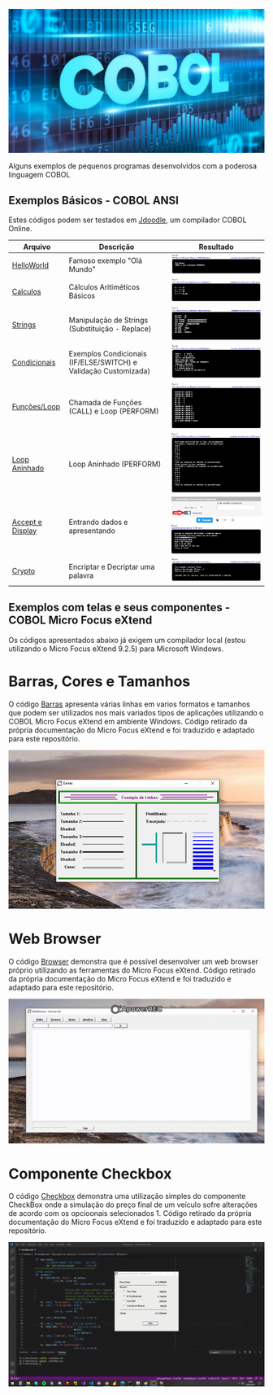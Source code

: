 ![COBOL Banner](./cobol-Banner.jpg)

Alguns exemplos de pequenos programas desenvolvidos com a poderosa linguagem COBOL

## Exemplos Básicos - COBOL ANSI

Estes códigos podem ser testados em [Jdoodle](https://www.jdoodle.com/execute-cobol-online/), um compilador COBOL Online.

| Arquivo                                              | Descrição                                                | Resultado                                   | 
| ---------------------------------------------------- | ---------------------------------------------------------| ------------------------------------------- |
| [HelloWorld](./HelloWorld.cbl)                       | Famoso exemplo "Olá Mundo"                               | ![Resultado](./HelloWorld-Result-Short.png) |
| [Calculos](./Calculos.cbl)                           | Cálculos Aritiméticos Básicos                            | ![Resultado](./Calculos-Result-Short.png)   |
| [Strings](./Strings.cbl)                             | Manipulação de Strings (Substituição - Replace)          | ![Resultado](./Strings-Result.png)          |
| [Condicionais](./Condicionais.cbl)                   | Exemplos Condicionais (IF/ELSE/SWITCH) e Validação Customizada)| ![Resultado](./Condicionais-Result.png)|
| [Funções/Loop](./Funcoes_e_Loop.cbl)                 | Chamada de Funções (CALL) e Loop (PERFORM)               | ![Resultado](./Funcoes_e_Loop-Result.png)   |
| [Loop Aninhado](./Loop_Aninhado.cbl)                 | Loop Aninhado (PERFORM)                                  | ![Resultado](./Loop_Aninhado.png)           |
| [Accept e Display](./Accept_Display.cbl)             | Entrando dados e apresentando                            | ![Resultado](./Accept_Display-Result.png)   |
| [Crypto](./Crypto.cbl)                               | Encriptar e Decriptar uma palavra                        | ![Resultado](./Cripto-Result-Short.png)     |

## Exemplos com telas e seus componentes - COBOL Micro Focus eXtend

Os códigos apresentados abaixo já exigem um compilador local (estou utilizando o Micro Focus eXtend 9.2.5) para Microsoft Windows.

# Barras, Cores e Tamanhos

O código [Barras](./Barras.cbl) apresenta várias linhas em varios formatos e tamanhos que podem ser utilizados nos mais variados tipos de aplicações utilizando o COBOL Micro Focus eXtend em ambiente Windows. Código retirado da própria documentação do Micro Focus eXtend e foi traduzido e adaptado para este repositório.

![Resultado](./barras-result.png)


# Web Browser

O código [Browser](./Browser.cbl) demonstra que é possível desenvolver um web browser próprio utilizando as ferramentas do Micro Focus eXtend. Código retirado da própria documentação do Micro Focus eXtend e foi traduzido e adaptado para este repositório.

![Browser](./browser.gif)

# Componente Checkbox

O código [Checkbox](./checkbox.cbl) demonstra uma utilização simples do componente CheckBox onde a simulação do preço final de um veículo sofre alterações de acordo com os opcioonais selecionados 1. Código retirado da própria documentação do Micro Focus eXtend e foi traduzido e adaptado para este repositório.

![CheckBox](./Checkbox-Result.gif)
